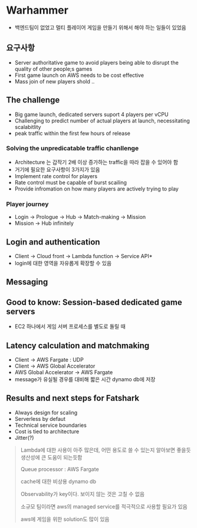 # Warhammer

* 백엔드팀이 없었고 멀티 플레이어 게임을 만들기 위해서 해야 하는 일들이 있었음
## 요구사항
* Server authoritative game to avoid players being able to disrupt the quality of other people;s games
* First game launch on AWS needs to be cost effective
* Mass join of new players shold ..

## The challenge
* Big game launch, dedicated servers suport 4 players per vCPU
* Challenging to predict number of actual players at launch, necessitating scalabitlity
* peak traffic within the first few hours of release

### Solving the unpredicatable traffic chanllenge
* Architecture 는 갑작기 2배 이상 증가하는 traffic을 따라 잡을 수 있어야 함
* 거기에 필요한 요구사항이 3가지가 있음
* Implement rate control for players
* Rate control must be capable of burst scailing
* Provide infromation on how many players are actively trying to play

### Player journey
* Login -> Prologue -> Hub -> Match-making -> Mission
* Mission -> Hub infinitely

## Login and authentication
* Client -> Cloud front -> Lambda function -> Service API* 
* login에 대한 영역을 자유롭게 확장할 수 있음

## Messaging

## Good to know: Session-based dedicated game servers
* EC2 하나에서 게임 서버 프로세스를 별도로 돌릴 때

## Latency calculation and matchmaking
* Client -> AWS Fargate : UDP
* Client -> AWS Global Accelerator
* AWS Global Accelerator -> AWS Fargate
* message가 유실될 경우를 대비해 짧은 시간 dynamo db에 저장

## Results and next steps for Fatshark
* Always design for scaling
* Serverless by defaut
* Technical service boundaries
* Cost is tied to architecture
* Jitter(?)
> Lambda에 대한 사용이 아주 많은데, 어떤 용도로 쓸 수 있는지 알아보면 좋을듯
> 생산성에 큰 도움이 되는듯함
> 
> Queue processor : AWS Fargate
> 
> cache에 대한 비상용 dynamo db
> 
> Observability가 key이다. 보이지 않는 것은 고칠 수 없음
> 
> 소규모 팀이라면 aws의 managed service를 적극적으로 사용할 필요가 있음
> 
> aws에 게임을 위한 solution도 많이 있음
